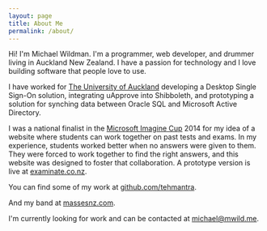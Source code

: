 ```yaml
---
layout: page
title: About Me
permalink: /about/
---
```


Hi! I'm Michael Wildman. I'm a programmer, web developer, and drummer living in Auckland New Zealand. I have a passion for technology and I love building software that people love to use. 

I have worked for [The University of Auckland](http://auckland.ac.nz/) developing a Desktop Single Sign-On solution, integrating uApprove into Shibboleth, and prototyping a solution for synching data between Oracle SQL and Microsoft Active Directory.

I was a national finalist in the [Microsoft Imagine Cup](https://www.imaginecup.com/) 2014 for my idea of a website where students can work together on past tests and exams. In my experience, students worked better when no answers were given to them. They were forced to work together to find the right answers, and this website was designed to foster that collaboration. A prototype version is live at [examinate.co.nz](http://examinate.co.nz/).

You can find some of my work at [github.com/tehmantra](http://github.com/tehmantra/).

And my band at [massesnz.com](http://massesnz.com/).

I'm currently looking for work and can be contacted at [michael@mwild.me](mailto:michael@mwild.me).
